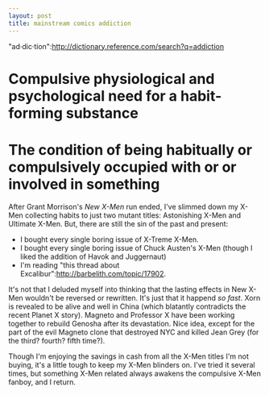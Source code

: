 ```yaml
--- 
layout: post
title: mainstream comics addiction
---
```

"ad·dic·tion":http://dictionary.reference.com/search?q=addiction
# Compulsive physiological and psychological need for a habit-forming substance
# The condition of being habitually or compulsively occupied with or or involved in something

After Grant Morrison's _New X-Men_ run ended, I've slimmed down my X-Men collecting habits to just two mutant titles: Astonishing X-Men and Ultimate X-Men.  But, there are still the sin of the past and present:

* I bought every single boring issue of X-Treme X-Men.
* I bought every single boring issue of Chuck Austen's X-Men (though I liked the addition of Havok and Juggernaut)
* I'm reading "this thread about Excalibur":http://barbelith.com/topic/17902.

It's not that I deluded myself into thinking that the lasting effects in New X-Men wouldn't be reversed or rewritten.  It's just that it happend _so fast_.  Xorn is revealed to be alive and well in China (which blatantly contradicts the recent Planet X story).  Magneto and Professor X have been working together to rebuild Genosha after its devastation.  Nice idea, except for the part of the evil Magneto clone that destroyed NYC and killed Jean Grey (for the third? fourth? fifth time?).

Though I'm enjoying the savings in cash from all the X-Men titles I'm not buying, it's a little tough to keep my X-Men blinders on.  I've tried it several times, but something X-Men related always awakens the compulsive X-Men fanboy, and I return.  
